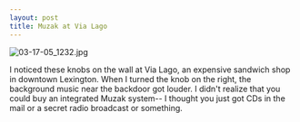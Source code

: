 ```yaml
--- 
layout: post
title: Muzak at Via Lago
---
```

<img src="http://pingswept.org/wp-photos/1156717200.jpeg" alt="03-17-05_1232.jpg" />

I noticed these knobs on the wall at Via Lago, an expensive sandwich shop in downtown Lexington. When I turned the knob on the right, the background music near the backdoor got louder. I didn't realize that you could buy an integrated Muzak system-- I thought you just got CDs in the mail or a secret radio broadcast or something.
